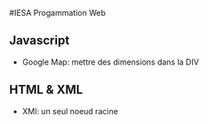 #IESA Progammation Web

## Javascript
    
* Google Map: mettre des dimensions dans la DIV
 

## HTML & XML

* XMl: un seul noeud racine




















































































































































































































